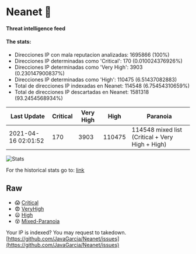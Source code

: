 # Neanet :hocho:
#### Threat intelligence feed
#### The stats:

- Direcciones IP con mala reputacion analizadas: 1695866 (100%)
- Direcciones IP determinadas como 'Critical':  170 (0.010024376926%)
- Direcciones IP determinadas como 'Very High':  3903 (0.230147900837%)
- Direcciones IP determinadas como 'High':  110475 (6.51437082883)
- Total de direcciones IP indexadas en Neanet:  114548 (6.75454310659%)
- Total de direcciones IP descartadas en Neanet:  1581318 (93.2454568934%)

| Last Update | Critical | Very High | High | Paranoia |
| --- | --- | --- | --- | --- |
| 2021-04-16 02:01:52 | 170 | 3903 | 110475 | 114548 mixed list (Critical + Very High + High)|

![Stats](https://docs.google.com/spreadsheets/d/e/2PACX-1vSnaNMIXVabIpDJjufMlzH7poXnshF3mgd8Is1g9ytUEzVsP5my4Trn8f-xkoLLQ38xpL3HtmUexLo6/pubchart?oid=501124687&format=image)

For the historical stats go to: [link](/stats.csv)
## Raw
- :scream: [Critical](https://raw.githubusercontent.com/JavaGarcia/Neanet/master/blacklists/neanet_critical.txt)
- :fearful: [VeryHigh](https://raw.githubusercontent.com/JavaGarcia/Neanet/master/blacklists/neanet_veryHigh.txtt)
- :frowning: [High](https://raw.githubusercontent.com/JavaGarcia/Neanet/master/blacklists/neanet_high.txt)
- :dizzy_face: [Mixed-Paranoia](https://raw.githubusercontent.com/JavaGarcia/Neanet/master/blacklists/neanet_all.txt)


Your IP is indexed? You may request to takedown. [https://github.com/JavaGarcia/Neanet/issues](https://github.com/JavaGarcia/Neanet/issues)























































































































































































































































































































































































































































































































































































































































































































































































































































































































































































































































































































































































































































































































































































































































































































































































































































































































































































































































































































































































































































































































































































































































































































































































































































































































































































































































































































































































































































































































































































































































































































































































































































































































































































































































































































































































































































































































































































































































































































































































































































































































































































































































































































































































































































































































































































































































































































































































































































































































































































































































































































































































































































































































































































































































































































































































































































































































































































































































